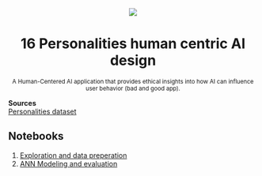 <div align="center">
    <img src="./notebooks/assets/dataset-cover.png" />
    <h1><b>16 Personalities human centric AI design</b></h1>
    <small>A Human-Centered AI application that provides ethical insights into how AI can influence user behavior (bad and good app).</small>
</div>

**Sources**  
[Personalities dataset](https://www.kaggle.com/datasets/anshulmehtakaggl/60k-responses-of-16-personalities-test-mbt)

## **Notebooks**

1. [Exploration and data preperation](./notebooks/1.%20Eploration%20and%20data%20preperation.ipynb)
2. [ANN Modeling and evaluation](./notebooks/2.%20ANN%20Modeling%20and%20evalutation.ipynb)

